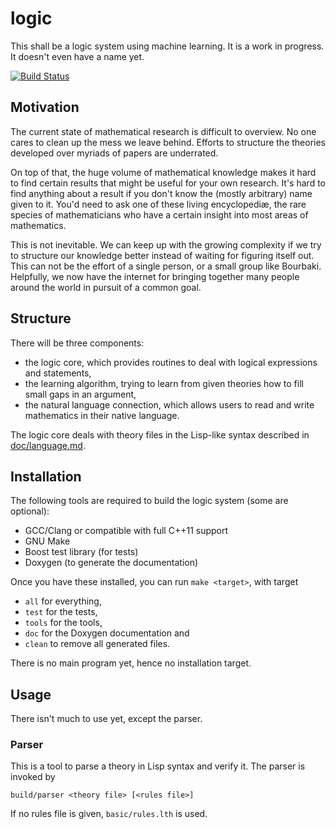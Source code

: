 logic
=====

This shall be a logic system using machine learning. It is a work in progress.
It doesn't even have a name yet.

[![Build Status](https://travis-ci.org/aaronpuchert/logic.svg)](https://travis-ci.org/aaronpuchert/logic)

Motivation
----------
The current state of mathematical research is difficult to overview. No one
cares to clean up the mess we leave behind. Efforts to structure the theories
developed over myriads of papers are underrated.

On top of that, the huge volume of mathematical knowledge makes it hard to find
certain results that might be useful for your own research. It's hard to find
anything about a result if you don't know the (mostly arbitrary) name given to
it. You'd need to ask one of these living encyclopediæ, the rare species of
mathematicians who have a certain insight into most areas of mathematics.

This is not inevitable. We can keep up with the growing complexity if we try to
structure our knowledge better instead of waiting for figuring itself out. This
can not be the effort of a single person, or a small group like Bourbaki.
Helpfully, we now have the internet for bringing together many people around the
world in pursuit of a common goal.

Structure
---------
There will be three components:

* the logic core, which provides routines to deal with logical expressions
  and statements,
* the learning algorithm, trying to learn from given theories how to fill
  small gaps in an argument,
* the natural language connection, which allows users to read and write
  mathematics in their native language.

The logic core deals with theory files in the Lisp-like syntax described in
[doc/language.md](doc/language.md).

Installation
------------
The following tools are required to build the logic system (some are optional):
* GCC/Clang or compatible with full C++11 support
* GNU Make
* Boost test library (for tests)
* Doxygen (to generate the documentation)

Once you have these installed, you can run `make <target>`, with target
* `all` for everything,
* `test` for the tests,
* `tools` for the tools,
* `doc` for the Doxygen documentation and
* `clean` to remove all generated files.

There is no main program yet, hence no installation target.

Usage
-----
There isn't much to use yet, except the parser.

### Parser ###
This is a tool to parse a theory in Lisp syntax and verify it. The parser is
invoked by

	build/parser <theory file> [<rules file>]

If no rules file is given, `basic/rules.lth` is used.
